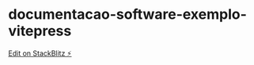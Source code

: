 # documentacao-software-exemplo-vitepress

[Edit on StackBlitz ⚡️](https://stackblitz.com/edit/documentacao-software-exemplo-vitepress)